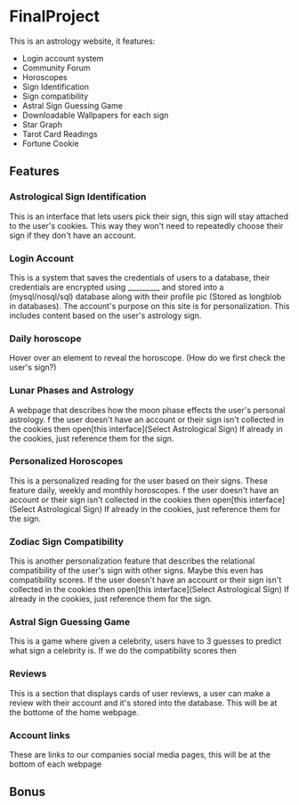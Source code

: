 # FinalProject
This is an astrology website, it features:

- Login account system
- Community Forum
- Horoscopes
- Sign Identification
-	Sign compatibility 
-	Astral Sign Guessing Game
- Downloadable Wallpapers for each sign
-	Star Graph
-	Tarot Card Readings
-	Fortune Cookie

## Features

### Astrological Sign Identification
This is an interface that lets users pick their sign, this sign will stay attached to the user's cookies. This way they won't need to repeatedly choose their sign if they don't have an account.

### Login Account
This is a system that saves the credentials of users to a database, their credentials are encrypted using _________ and stored into a (mysql/nosql/sql) database along with their profile pic (Stored as longblob in databases). The account's purpose on this site is for personalization. This includes content based on the user's astrology sign.

### Daily horoscope
Hover over an element to reveal the horoscope. (How do we first check the user's sign?)

### Lunar Phases and Astrology
A webpage that describes how the moon phase effects the user's personal astrology. f the user doesn't have an account or their sign isn't collected in the cookies then open[this interface](Select Astrological Sign) If already in the cookies, just reference them for the sign.

### Personalized Horoscopes
This is a personalized reading for the user based on their signs. These feature daily, weekly and monthly horoscopes. f the user doesn't have an account or their sign isn't collected in the cookies then open[this interface](Select Astrological Sign) If already in the cookies, just reference them for the sign.

### Zodiac Sign Compatibility
This is another personalization feature that describes the relational compatibility of the user's sign with other signs. Maybe this even has compatibility scores. If the user doesn't have an account or their sign isn't collected in the cookies then open[this interface](Select Astrological Sign) If already in the cookies, just reference them for the sign.

### Astral Sign Guessing Game
This is a game where given a celebrity, users have to 3 guesses to predict what sign a celebrity is. If we do the compatibility scores then

### Reviews
This is a section that displays cards of user reviews, a user can make a review with their account and it's stored into the database. This will be at the bottome of the home webpage.

### Account links
These are links to our companies social media pages, this will be at the bottom of each webpage

## Bonus

## 